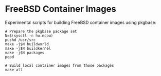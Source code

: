 FreeBSD Container Images
========================

Experimental scripts for building FreeBSD container images using
pkgbase:

```
# Prepare the pkgbase package set
N=$(sysctl -n hw.ncpu)
pushd /usr/src
make -j$N buildworld
make -j$N buildkernel
make -j$N packages
popd

# Build local container images from those packages
make all
```
